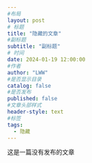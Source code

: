 ```yaml
---
#布局
layout: post
# 标题
title: "隐藏的文章"
#副标题
subtitle: "副标题"
# 时间
date: 2024-01-19 12:00:00
#作者
author: "LWW"
#是否显示目录
catalog: false
#是否发布
published: false
#文章头部样式
header-style: text
#标签
tags:
  - 隐藏
---
```


这是一篇没有发布的文章